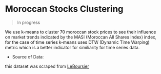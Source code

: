 # Moroccan Stocks Clustering

> In progress

We use k-means to cluster 70 moroccan stock prices to see their influence on market trends indicated by the MASI (Moroccan All Shares Index) index,
for the case of time series k-means uses DTW (Dynamic Time Warping) metric which is a better indicator for similiarity for time series data.

* Source of Data:

this dataset was scraped from [LeBoursier](https://www.leboursier.ma/) 
